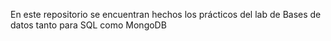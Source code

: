 En este repositorio se encuentran hechos los prácticos del lab de Bases de datos tanto para SQL como MongoDB

